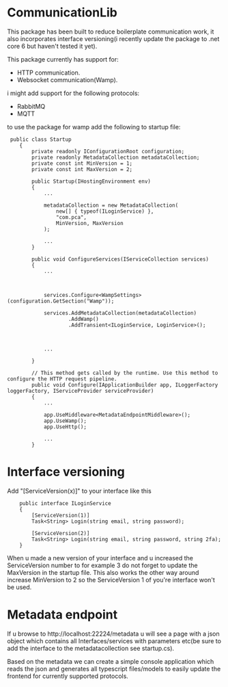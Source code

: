# CommunicationLib

This package has been built to reduce boilerplate communication work, it also incorporates interface versioning(i recently update the package to .net core 6 but haven't tested it yet).

This package currently has support for:
 - HTTP communication.
 - Websocket communication(Wamp).

i might add support for the following protocols:
 - RabbitMQ
 - MQTT

to use the package for wamp add the following to startup file:

```
 public class Startup
    {
        private readonly IConfigurationRoot configuration;
        private readonly MetadataCollection metadataCollection;
        private const int MinVersion = 1;
        private const int MaxVersion = 2;

        public Startup(IHostingEnvironment env)
        {
            ...
            
            metadataCollection = new MetadataCollection(
                new[] { typeof(ILoginService) },
                "com.pca",
                MinVersion, MaxVersion
            );
            
            ...
        }

        public void ConfigureServices(IServiceCollection services)
        {
            ...
            
            
            
            services.Configure<WampSettings>(configuration.GetSection("Wamp"));
            
            services.AddMetadataCollection(metadataCollection)
                    .AddWamp()
                    .AddTransient<ILoginService, LoginService>();
                    
                    
                    
            ...

        }

        // This method gets called by the runtime. Use this method to configure the HTTP request pipeline.
        public void Configure(IApplicationBuilder app, ILoggerFactory loggerFactory, IServiceProvider serviceProvider)
        {
            ...
            
            app.UseMiddleware<MetadataEndpointMiddleware>();
            app.UseWamp();
            app.UseHttp();

            ...
        }
```        
        
        
# Interface versioning

Add "[ServiceVersion(x)]" to your interface like this
```
    public interface ILoginService
    {
        [ServiceVersion(1)]
        Task<String> Login(string email, string password);
        
        [ServiceVersion(2)]
        Task<String> Login(string email, string password, string 2fa);
    }
```

When u made a new version of your interface and u increased the ServiceVersion number to for example 3 do not forget to update the MaxVersion in the startup file. This also works the other way around increase MinVersion to 2 so the ServiceVersion 1 of you're interface won't be used.

# Metadata endpoint

If u browse to http://localhost:22224/metadata u will see a page with a json object which contains all Interfaces/services with parameters etc(be sure to add the interface to the metadatacollection see startup.cs).

Based on the metadata we can create a simple console application which reads the json and generates all typescript files/models to easily update the frontend for currently supported protocols.
